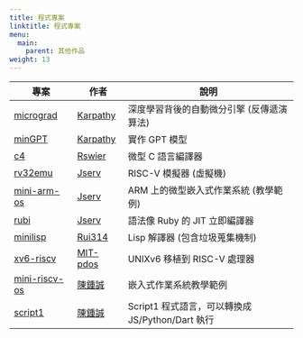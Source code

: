 ```yaml
---
title: 程式專案
linktitle: 程式專案
menu:
  main:
    parent: 其他作品
weight: 13
---
```


專案         | 作者      | 說明
-------------|----------|----------------------------------
[micrograd]  | [Karpathy] | 深度學習背後的自動微分引擎 (反傳遞演算法)
[minGPT]     | [Karpathy] | 實作 GPT 模型
[c4]         | [Rswier] | 微型 C 語言編譯器
[rv32emu]     | [Jserv] | RISC-V 模擬器 (虛擬機)
[mini-arm-os] | [Jserv] | ARM 上的微型嵌入式作業系統 (教學範例)
[rubi]     | [Jserv] | 語法像 Ruby 的 JIT 立即編譯器
[minilisp]     | [Rui314] | Lisp 解譯器 (包含垃圾蒐集機制)
[xv6-riscv]     | [MIT-pdos] | UNIXv6 移植到 RISC-V 處理器
[mini-riscv-os]  | [陳鍾誠] | 嵌入式作業系統教學範例
[script1]  | [陳鍾誠] | Script1 程式語言，可以轉換成 JS/Python/Dart 執行


[陳鍾誠]:https://github.com/ccckmit/
[Karpathy]:https://github.com/karpathy/
[Jserv]:https://github.com/jserv/
[Rui314]:https://github.com/rui314/
[MIT-pdos]:https://github.com/mit-pdos/
[Rswier]:https://github.com/rswier/

[mini-riscv-os]:https://github.com/cccriscv/mini-riscv-os
[script1]:https://github.com/script-one/script1
[micrograd]:https://github.com/karpathy/micrograd
[minGPT]:https://github.com/karpathy/minGPT
[c4]:https://github.com/rswier/c4
[rv32emu]:https://github.com/sysprog21/rv32emu
[mini-arm-os]:https://github.com/jserv/mini-arm-os
[minilisp]:https://github.com/rui314/minilisp
[xv6-riscv]:https://github.com/mit-pdos/xv6-riscv
[rubi]:https://github.com/sysprog21/rubi/


